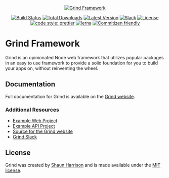 <p align="center"><a href="https://grind.rocks"><img src="https://assets.grind.rocks/docs/img/grind-framework.svg" alt="Grind Framework" /></a></p>

<p align="center">
<a href="https://github.com/grindjs/grindjs/actions"><img src="https://github.com/grindjs/grindjs/workflows/build/badge.svg" alt="Build Status"></a>
<a href="https://www.npmjs.com/package/grind-framework"><img src="https://img.shields.io/npm/dt/grind-framework.svg" alt="Total Downloads"></a>
<a href="https://www.npmjs.com/package/grind-framework"><img src="https://img.shields.io/npm/v/grind-framework.svg" alt="Latest Version"></a>
<a href="https://chat.grind.rocks"><img src="https://chat.grind.rocks/badge.svg" alt="Slack"></a>
<a href="https://www.npmjs.com/package/grind-framework"><img src="https://img.shields.io/npm/l/grind-framework.svg" alt="License"></a>
<a href="https://github.com/prettier/prettier"><img src="https://img.shields.io/badge/code_style-prettier-ff69b4.svg" alt="code style: prettier"></a>
<a href="https://lerna.js.org/"><img src="https://img.shields.io/badge/maintained%20with-lerna-cc00ff.svg" alt="lerna"></a>
<a href="http://commitizen.github.io/cz-cli/"><img src="https://img.shields.io/badge/commitizen-friendly-brightgreen.svg" alt="Commitizen friendly"></a>
</p>

# Grind Framework

Grind is an opinionated Node web framework that utilizes popular packages in an easy to use framework to provide a solid foundation for you to build your apps on, without reinventing the wheel.

## Documentation

Full documentation for Grind is available on the [Grind website](https://grind.rocks/).

### Additional Resources

- [Example Web Project](https://github.com/grindjs/example-web)
- [Example API Project](https://github.com/grindjs/example-api)
- [Source for the Grind website](https://github.com/grindjs/site)
- [Grind Slack](https://chat.grind.rocks)

## License

Grind was created by [Shaun Harrison](https://github.com/shnhrrsn) and is made available under the [MIT license](LICENSE).
